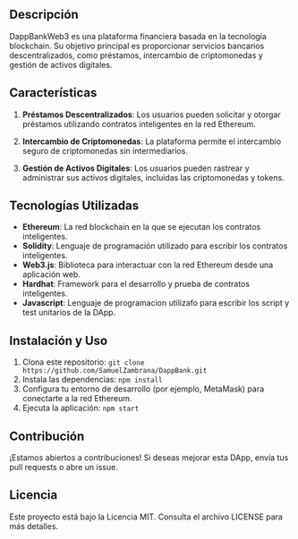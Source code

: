 ## Descripción

DappBankWeb3 es una plataforma financiera basada en la tecnología blockchain. Su objetivo principal es proporcionar servicios bancarios descentralizados, como préstamos, intercambio de criptomonedas y gestión de activos digitales.

## Características

1. **Préstamos Descentralizados**: Los usuarios pueden solicitar y otorgar préstamos utilizando contratos inteligentes en la red Ethereum.

2. **Intercambio de Criptomonedas**: La plataforma permite el intercambio seguro de criptomonedas sin intermediarios.

3. **Gestión de Activos Digitales**: Los usuarios pueden rastrear y administrar sus activos digitales, incluidas las criptomonedas y tokens.

## Tecnologías Utilizadas

- **Ethereum**: La red blockchain en la que se ejecutan los contratos inteligentes.
- **Solidity**: Lenguaje de programación utilizado para escribir los contratos inteligentes.
- **Web3.js**: Biblioteca para interactuar con la red Ethereum desde una aplicación web.
- **Hardhat**: Framework para el desarrollo y prueba de contratos inteligentes.
- **Javascript**: Lenguaje de programacion utilizafo para escribir los script y test unitarios de la DApp.

## Instalación y Uso

1. Clona este repositorio: `git clone https://github.com/SamuelZambrana/DappBank.git`
2. Instala las dependencias: `npm install`
3. Configura tu entorno de desarrollo (por ejemplo, MetaMask) para conectarte a la red Ethereum.
4. Ejecuta la aplicación: `npm start`

## Contribución

¡Estamos abiertos a contribuciones! Si deseas mejorar esta DApp, envía tus pull requests o abre un issue.

## Licencia

Este proyecto está bajo la Licencia MIT. Consulta el archivo LICENSE para más detalles.
